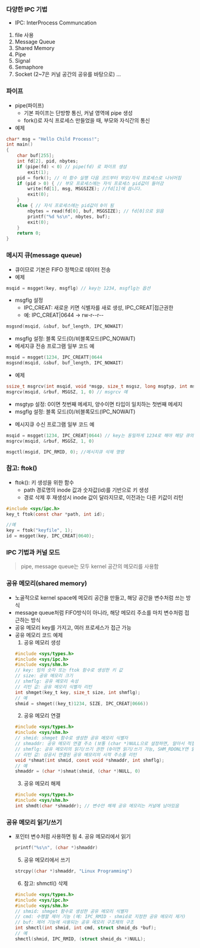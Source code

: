 ### 다양한 IPC 기법
- IPC: InterProcess Communcation
1. file 사용
2. Message Queue
3. Shared Memory
4. Pipe
5. Signal
6. Semaphore
7. Socket
(2~7은 커널 공간의 공유를 바탕으로)
  ...

### 파이프
- pipe(파이프)
  + 기본 파이프는 단방향 통신, 커널 영역에 pipe 생성
  + fork()로 자식 프로세스 만들었을 때, 부모와 자식간의 통신
- 예제
```c
char* msg = "Hello Child Process!";
int main()
{
    char buf[255];
    int fd[2], pid, nbytes;
    if (pipe(fd) < 0) // pipe(fd) 로 파이프 생성
        exit(1);
    pid = fork(); // 이 함수 실행 다음 코드부터 부모/자식 프로세스로 나뉘어짐
    if (pid > 0) { // 부모 프로세스에는 자식 프로세스 pid값이 들어감
        write(fd[1], msg, MSGSIZE); //fd[1]에 씁니다.
        exit(0);
    }
    else { // 자식 프로세스에는 pid값이 0이 됨
        nbytes = read(fd[0], buf, MSGSIZE); // fd[0]으로 읽음
        printf("%d %s\n", nbytes, buf);
        exit(0);
    }
    return 0;
}
```
### 메시지 큐(message queue)
- 큐이므로 기본은 FIFO 정책으로 데이터 전송
- 예제
```c
msqid = msgget(key, msgflg) // key는 1234, msgflg는 옵션
```
- msgflg 설정
  + IPC_CREAT: 새로운 키면 식별자를 새로 생성, IPC_CREAT|접근권한
  + 예: IPC_CREAT|0644 -> rw-r--r--
```c
msgsnd(msqid, &sbuf, buf_length, IPC_NOWAIT)
```
- msgflg 설정: 블록 모드(0)/비블록모드(IPC_NOWAIT)
- 메세지큐 전송 프로그램 일부 코드 예
```c
msqid = msgget(1234, IPC_CREATT|0644
msgsnd(msqid, &sbuf, buf_length, IPC_NOWAIT)
```
- 예제
```c
ssize_t msgrcv(int msqid, void *msgp, size_t msgsz, long msgtyp, int msgflg)
msgrcv(msqid, &rbuf, MSGSZ, 1, 0) // msgrcv 예
```
  + msgtyp 설정: 0이면 첫번째 메세지, 양수이면 타입이 일치하는 첫번째 메세지
  + msgflg 설정: 블록 모드(0)/비블록모드(IPC_NOWAIT)
- 메시지큐 수신 프로그램 일부 코드 예
```c
msqid = msgget(1234, IPC_CREAT|0644) // key는 동일하게 1234로 해야 해당 큐의 msgid를 얻을 수 있음
msgrcv(msqid, &rbuf, MSGSZ, 1, 0)

msgctl(msgid, IPC_RMID, 0); //메시지큐 삭제 명령
```

### 참고: ftok()
- ftok(): 키 생성을 위한 함수
  + path 경로명의 inode 값과 숫자값(id)를 기반으로 키 생성
  + 경로 삭제 후 재생성시 inode 값이 달라지므로, 이전과는 다른 키값이 리턴
```c
#include <sys/ipc.h>
key_t ftok(const char *path, int id);

//예
key = ftok("keyfile", 1);
id = msgget(key, IPC_CREAT|0640);
```
### IPC 기법과 커널 모드
> pipe, message queue는 모두 kernel 공간의 메모리를 사용함

### 공유 메모리(shared memory)
- 노골적으로 kernel space에 메모리 공간을 만들고, 해당 공간을 변수처럼 쓰는 방식
- message queue처럼 FIFO방식이 아니라, 해당 메모리 주소를 마치 변수처럼 접근하는 방식
- 공유 메모리 key를 가지고, 여러 프로세스가 접근 가능
- 공유 메모리 코드 예제
  1. 공유 메모리 생성
  ```c
  #include <sys/types.h>
  #include <sys/ipc.h>
  #include <sys/shm.h>
  // key: 임의 숫자 또는 ftok 함수로 생성한 키 값
  // size: 공유 메모리 크기
  // shmflg: 공유 메모리 속성
  // 리턴 값: 공유 메모리 식별자 리턴
  int shmget(key_t key, size_t size, int shmflg);
  // 예
  shmid = shmget((key_t)1234, SIZE, IPC_CREAT|0666))
  ```
  2. 공유 메모리 연결
  ```c
  #include <sys/types.h>
  #include <sys/shm.h>
  // shmid: shmget 함수로 생성한 공유 메모리 식별자
  // shmaddr: 공유 메모리 연결 주소 (보통 (char *)NULL으로 설정하면, 알아서 적절한 주소로 연결)
  // shmflg: 공유 메모리의 읽기/쓰기 권한 (0이면 읽기/쓰기 가능, SHM_RDONLY면 읽기만 가능)
  // 리턴 값: 성공시 연결된 공유 메모리의 시작 주소를 리턴
  void *shmat(int shmid, const void *shmaddr, int shmflg);
  // 예
  shmaddr = (char *)shmat(shmid, (char *)NULL, 0)
  ```
  3. 공유 메모리 해제 
  ```c
  #include <sys/types.h>
  #include <sys/shm.h>
  int shmdt(char *shmaddr); // 변수만 해제 공유 메모리는 커널에 남아있음
  ```
### 공유 메모리 읽기/쓰기
- 포인터 변수처럼 사용하면 됨
  4. 공유 메모리에서 읽기
  ```c
  printf("%s\n", (char *)shmaddr)
  ```
  5. 공유 메모리에서 쓰기
  ```c
  strcpy((char *)shmaddr, "Linux Programming")
  ```
  6. 참고: shmctl() 삭제
  ```c
  #include <sys/types.h>
  #include <sys/ipc.h>
  #include <sys/shm.h>
  // shmid: shmget 함수로 생성한 공유 메모리 식별자
  // cmd: 수행할 제어 기능 (예: IPC_RMID - shmid로 지정한 공유 메모리 제거)
  // buf: 제어 기능에 사용되는 공유 메모리 구조체의 구조
  int shmctl(int shmid, int cmd, struct shmid_ds *buf);
  // 예
  shmctl(shmid, IPC_RMID, (struct shmid_ds *)NULL);
  ```
































